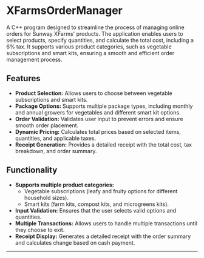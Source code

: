 # XFarmsOrderManager

A C++ program designed to streamline the process of managing online orders for Sunway XFarms' products. The application enables users to select products, specify quantities, and calculate the total cost, including a 6% tax. It supports various product categories, such as vegetable subscriptions and smart kits, ensuring a smooth and efficient order management process.

## Features
- **Product Selection:** Allows users to choose between vegetable subscriptions and smart kits.
- **Package Options:** Supports multiple package types, including monthly and annual growers for vegetables and different smart kit options.
- **Order Validation:** Validates user input to prevent errors and ensure smooth order placement.
- **Dynamic Pricing:** Calculates total prices based on selected items, quantities, and applicable taxes.
- **Receipt Generation:** Provides a detailed receipt with the total cost, tax breakdown, and order summary.

## Functionality
- **Supports multiple product categories:**
  - Vegetable subscriptions (leafy and fruity options for different household sizes).
  - Smart kits (farm kits, compost kits, and microgreens kits).
- **Input Validation:** Ensures that the user selects valid options and quantities.
- **Multiple Transactions:** Allows users to handle multiple transactions until they choose to exit.
- **Receipt Display:** Generates a detailed receipt with the order summary and calculates change based on cash payment.

---

